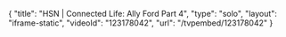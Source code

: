 {
    "title": "HSN | Connected Life: Ally Ford Part 4",
    "type": "solo",
    "layout": "iframe-static",
    "videoId": "123178042",
    "url": "\/tvpembed\/123178042"
}
